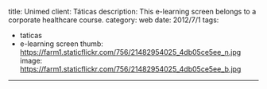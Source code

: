 title: Unimed
client: Táticas
description: This e-learning screen belongs to a corporate healthcare course.
category: web
date: 2012/7/1
tags: 
- taticas
- e-learning screen
thumb: https://farm1.staticflickr.com/756/21482954025_4db05ce5ee_n.jpg
image: https://farm1.staticflickr.com/756/21482954025_4db05ce5ee_b.jpg
---
